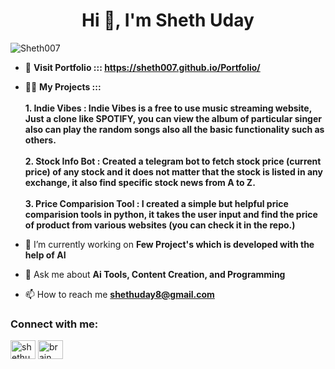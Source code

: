 <h1 align="center">Hi 👋, I'm Sheth Uday</h1>

<p align="left"> <img src="https://komarev.com/ghpvc/?username=Sheth007&label=Profile%20views&color=0e75b6&style=flat" alt="Sheth007" /> </p>

- 👋 **Visit Portfolio ::: https://sheth007.github.io/Portfolio/**

- 👨‍💻 **My Projects :::**<br><br> **1. Indie Vibes : Indie Vibes is a free to use music streaming website, Just a clone like SPOTIFY, you can view the album of particular singer also can play the random songs also all the basic functionality such as others.**<br><br>
**2. Stock Info Bot : Created a telegram bot to fetch stock price (current price) of any stock and it does not matter that the stock is listed in any exchange, it also find specific stock news from A to Z.**<br><br>
**3. Price Comparision Tool : I created a simple but helpful price comparision tools in python, it takes the user input and find the price of product from various websites (you can check it in the repo.)**  <br>

- 🔭 I’m currently working on **Few Project's which is developed with the help of AI**

- 💬 Ask me about **Ai Tools, Content Creation, and Programming**

- 📫 How to reach me **shethuday8@gmail.com**

<h3 align="left">Connect with me:</h3>
<p align="left">
<a href="https://linkedin.com/in/shethuday" target="blank"><img align="center" src="https://raw.githubusercontent.com/rahuldkjain/github-profile-readme-generator/master/src/images/icons/Social/linked-in-alt.svg" alt="shethuday" height="30" width="40" /></a>
<a href="https://youtube.com/@shethuday?si=ULqEu-mQHX14L0Kd" target="blank"><img align="center" src="https://raw.githubusercontent.com/rahuldkjain/github-profile-readme-generator/master/src/images/icons/Social/youtube.svg" alt="brain_wavee" height="30" width="40" /></a>
</p>
